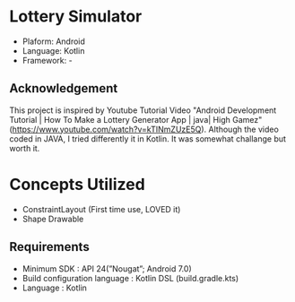 # Lottery Simulator
* Plaform: Android
* Language: Kotlin
* Framework: -

## Acknowledgement
This project is inspired by Youtube Tutorial Video "Android Development Tutorial | How To Make a Lottery Generator App | java| High Gamez"(https://www.youtube.com/watch?v=kTINmZUzE5Q). 
Although the video coded in JAVA, I tried differently it in Kotlin. It was somewhat challange but worth it.

# Concepts Utilized
- ConstraintLayout (First time use, LOVED it)
- Shape Drawable

## Requirements
* Minimum SDK : API 24(”Nougat”; Android 7.0)
* Build configuration language : Kotlin DSL (build.gradle.kts)
* Language : Kotlin

